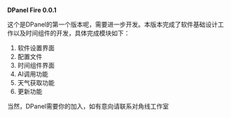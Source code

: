  **DPanel Fire 0.0.1** 

这个是DPanel的第一个版本呢，需要进一步开发。本版本完成了软件基础设计工作以及时间组件的开发，具体完成模块如下：

1. 软件设置界面
3. 配置文件
4. 时间组件界面
5. AI调用功能
6. 天气获取功能
7. 更新功能

当然，DPanel需要你的加入，如有意向请联系对角线工作室